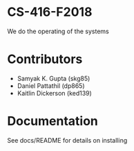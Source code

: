 # CS-416-F2018
We do the operating of the systems

# Contributors

* Samyak K. Gupta (skg85)
* Daniel Pattathil (dp865)
* Kaitlin Dickerson (ked139)

# Documentation
See docs/README for details on installing


